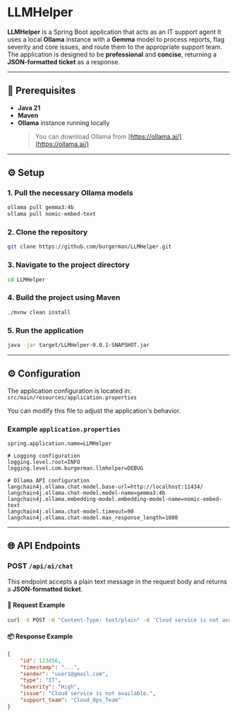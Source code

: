 # LLMHelper

**LLMHelper** is a Spring Boot application that acts as an IT support agent
It uses a local **Ollama** instance with a **Gemma** model to process reports, flag severity and core issues, and route them to the appropriate support team.  
The application is designed to be **professional** and **concise**, returning a **JSON-formatted ticket** as a response.

---

## 🧩 Prerequisites

- **Java 21**  
- **Maven**  
- **Ollama** instance running locally  
  > You can download Ollama from [https://ollama.ai/](https://ollama.ai/)

---

## ⚙️ Setup

### 1. Pull the necessary Ollama models

```bash
ollama pull gemma3:4b
ollama pull nomic-embed-text
```

### 2. Clone the repository

```bash
git clone https://github.com/burgerman/LLMHelper.git
```

### 3. Navigate to the project directory

```bash
cd LLMHelper
```

### 4. Build the project using Maven

```bash
./mvnw clean install
```

### 5. Run the application

```bash
java -jar target/LLMHelper-0.0.1-SNAPSHOT.jar
```

---

## ⚙️ Configuration

The application configuration is located in:  
`src/main/resources/application.properties`

You can modify this file to adjust the application's behavior.

### Example `application.properties`

```properties
spring.application.name=LLMHelper

# Logging configuration
logging.level.root=INFO
logging.level.com.burgerman.llmhelper=DEBUG

# Ollama API configuration
langchain4j.ollama.chat-model.base-url=http://localhost:11434/
langchain4j.ollama.chat-model.model-name=gemma3:4b
langchain4j.ollama.embedding-model.embedding-model-name=nomic-embed-text
langchain4j.ollama.chat-model.timeout=90
langchain4j.ollama.chat-model.max_response_length=1000
```

---

## 🌐 API Endpoints

### **POST** `/api/ai/chat`

This endpoint accepts a plain text message in the request body and returns a **JSON-formatted ticket**.

#### 📨 Request Example

```bash
curl -X POST -H "Content-Type: text/plain" -d 'Cloud service is not available.' http://localhost:8080/api/ai/chat
```

#### 📦 Response Example

```json
{
    "id": 123456,
    "timestamp": "...",
    "sender": "user1@gmail.com",
    "type": "IT",
    "severity": "High",
    "issue": "Cloud service is not available.",
    "support_team": "Cloud_Ops_Team"
}
```